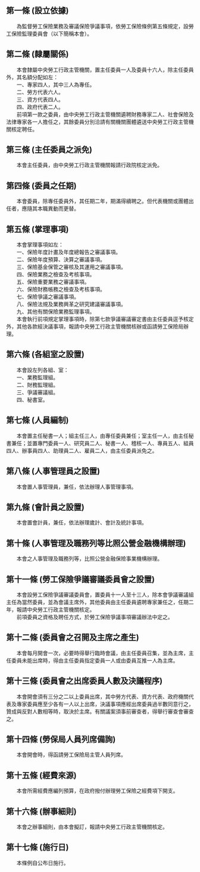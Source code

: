 第一條 (設立依據)
-----------------
　　為監督勞工保險業務及審議保險爭議事項，依勞工保險條例第五條規定，設勞工保險監理委員會（以下簡稱本會）。  


第二條 (隸屬關係)
-----------------
　　本會隸屬中央勞工行政主管機關，置主任委員一人及委員十六人，除主任委員外，其名額分配如左：  
　　一、專家四人，其中三人為專任。  
　　二、勞方代表六人。  
　　三、資方代表四人。  
　　四、政府代表二人。  
　　前項第一款之委員，由中央勞工行政主管機關遴聘財務專家二人、社會保險及法律專家各一人擔任之，其餘委員分別洽請有關機關團體遴送中央勞工行政主管機關核定聘任。  


第三條 (主任委員之派免)
-----------------------
　　本會主任委員，由中央勞工行政主管機關報請行政院核定派免。  


第四條 (委員之任期)
-------------------
　　本會委員，除專任委員外，其任期二年，期滿得續聘之。但代表機關或團體出任者，應隨其本職異動而更替。  


第五條 (掌理事項)
-----------------
　　本會掌理事項如左：  
　　一、保險年度計畫及年度總報告之審議事項。  
　　二、保險年度預算、決算之審議事項。  
　　三、保險基金保管之審核及其運用之審議事項。  
　　四、保險業務之檢查及考核事項。  
　　五、保險重要業務之審議事項。  
　　六、保險財務帳務之檢查及考核事項。  
　　七、保險爭議之審議事項。  
　　八、保險法規及業務興革之研究建議審議事項。  
　　九、其他有關保險業務監理事項。  
　　本會執行前項規定掌理事項時，除第七款爭議審議審定書由主任委員逕予核定外，其他各款經決議事項，報請中央勞工行政主管機關核辦或函請勞工保險局辦理。  


第六條 (各組室之設置)
---------------------
　　本會設左列各組、室：  
　　一、業務監理組。  
　　二、財務監理組。  
　　三、爭議審議組。  
　　四、秘書室。  


第七條 (人員編制)
-----------------
　　本會置主任秘書一人；組主任三人，由專任委員兼任；室主任一人，由主任秘書兼任；並置專門委員一人、研究員二人、秘書一人、稽核一人、專員五人、組員四人、辦事員四人、助理員二人、雇員二人，由主任委員派免之。  


第八條 (人事管理員之設置)
-------------------------
　　本會置人事管理員，兼任，依法辦理人事管理事項。  


第九條 (會計員之設置)
---------------------
　　本會置會計員，兼任，依法辦理歲計、會計及統計事項。  


第十條 (人事管理及職務列等比照公營金融機構辦理)
-----------------------------------------------
　　本會之人事管理及職務列等，比照公營金融保險事業機構辦理。  


第十一條 (勞工保險爭議審議委員會之設置)
---------------------------------------
　　本會設勞工保險爭議審議委員會，置委員十一人至十三人，除本會爭議審議組主任為當然委員，並為會議主席外，其他委員由主任委員遴聘專家兼任之，任期二年，報請中央勞工行政主管機關核定。  
　　前項委員之資格及聘任方式，於勞工保險爭議事項審議辦法中定之。  


第十二條 (委員會之召開及主席之產生)
-----------------------------------
　　本會每月開會一次，必要時得舉行臨時會議，由主任委員召集，並為主席，主任委員未能出席時，得由主任委員指定委員一人或由委員互推一人為主席。  


第十三條 (委員會之出席委員人數及決議程序)
-----------------------------------------
　　本會開會須有三分之二以上委員出席，其中勞方代表、資方代表、政府機關代表及專家委員應至少各有一人以上出席，決議事項應經出席委員過半數同意行之，贊成與反對人數相等時，取決於主席。有關議案須事前審查者，得舉行審查會審查之。  


第十四條 (勞保局人員列席備詢)
-----------------------------
　　本會開會時，得函請勞工保險局主管人員列席。  


第十五條 (經費來源)
-------------------
　　本會所需經費應編列預算，在政府撥付辦理勞工保險之經費項下開支。  


第十六條 (辦事細則)
-------------------
　　本會之辦事細則，由本會擬訂，報請中央勞工行政主管機關核定。  


第十七條 (施行日)
-----------------
　　本條例自公布日施行。
